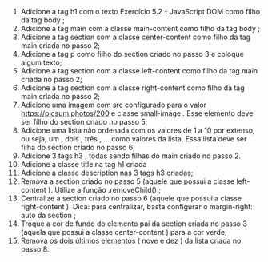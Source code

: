 1. Adicione a tag h1 com o texto Exercício 5.2 - JavaScript DOM como filho da tag body ;
2. Adicione a tag main com a classe main-content como filho da tag body ;
3. Adicione a tag section com a classe center-content como filho da tag main criada no passo 2;
4. Adicione a tag p como filho do section criado no passo 3 e coloque algum texto;
5. Adicione a tag section com a classe left-content como filho da tag main criada no passo 2;
6. Adicione a tag section com a classe right-content como filho da tag main criada no passo 2;
7. Adicione uma imagem com src configurado para o valor https://picsum.photos/200 e classe small-image . Esse elemento deve ser filho do section criado no passo 5;
8. Adicione uma lista não ordenada com os valores de 1 a 10 por extenso, ou seja, um , dois , três , ... como valores da lista. Essa lista deve ser filha do section criado no passo 6;
9. Adicione 3 tags h3 , todas sendo filhas do main criado no passo 2.
10. Adicione a classe title na tag h1 criada
11. Adicione a classe description nas 3 tags h3 criadas;
12. Remova a section criado no passo 5 (aquele que possui a classe left-content ). Utilize a função .removeChild() ;
13. Centralize a section criado no passo 6 (aquele que possui a classe right-content ). Dica: para centralizar, basta configurar o margin-right: auto da section ;
14. Troque a cor de fundo do elemento pai da section criada no passo 3 (aquela que possui a classe center-content ) para a cor verde;
15. Remova os dois últimos elementos ( nove e dez ) da lista criada no passo 8.